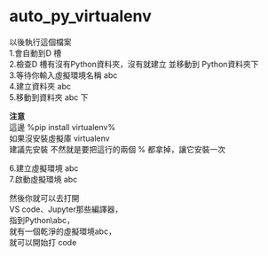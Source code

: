 # auto_py_virtualenv
以後執行這個檔案  
1.會自動到D 槽  
2.檢查D 槽有沒有Python資料夾，沒有就建立 並移動到 Python資料夾下  
3.等待你輸入虛擬環境名稱 abc  
4.建立資料夾 abc  
5.移動到資料夾 abc 下 

**注意**  
這邊 %pip install virtualenv%  
如果沒安裝虛擬庫 virtualenv  
建議先安裝
不然就是要把這行的兩個 % 都拿掉，讓它安裝一次  

6.建立虛擬環境 abc  
7.啟動虛擬環境 abc  

然後你就可以去打開  
VS code、Jupyter那些編譯器，  
指到Python\abc，  
就有一個乾淨的虛擬環境abc，  
就可以開始打 code  
